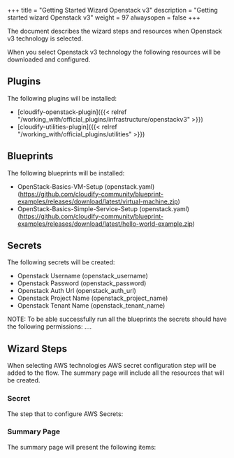 +++
title = "Getting Started Wizard Openstack v3"
description = "Getting started wizard Openstack v3"
weight = 97
alwaysopen = false
+++

The document describes the wizard steps and resources when Openstack v3 technology is selected.

When you select Openstack v3 technology the following resources will be downloaded and configured.

## Plugins

The following plugins will be installed:

- [cloudify-openstack-plugin]({{< relref "/working_with/official_plugins/infrastructure/openstackv3" >}})
- [cloudify-utilities-plugin]({{< relref "/working_with/official_plugins/utilities" >}})


## Blueprints

The following blueprints will be installed:
- OpenStack-Basics-VM-Setup (openstack.yaml) (https://github.com/cloudify-community/blueprint-examples/releases/download/latest/virtual-machine.zip)
- OpenStack-Basics-Simple-Service-Setup (openstack.yaml) (https://github.com/cloudify-community/blueprint-examples/releases/download/latest/hello-world-example.zip)

## Secrets

The following secrets will be created:

- Openstack Username (openstack_username)
- Openstack Password (openstack_password)
- Openstack Auth Url (openstack_auth_url)
- Openstack Project Name (openstack_project_name)
- Openstack Tenant Name (openstack_tenant_name)

NOTE: To be able successfully run all the blueprints the secrets should have the following permissions:
....

## Wizard Steps

When selecting AWS technologies AWS secret configuration step will be added to the flow. The summary page will include all the resources that will be created.
 
### Secret

The step that to configure AWS Secrets:


### Summary Page

The summary page will present the following items:
